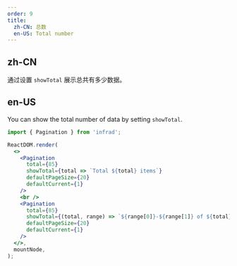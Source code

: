 ```yaml
---
order: 9
title:
  zh-CN: 总数
  en-US: Total number
---
```


## zh-CN

通过设置 `showTotal` 展示总共有多少数据。

## en-US

You can show the total number of data by setting `showTotal`.

```jsx
import { Pagination } from 'infrad';

ReactDOM.render(
  <>
    <Pagination
      total={85}
      showTotal={total => `Total ${total} items`}
      defaultPageSize={20}
      defaultCurrent={1}
    />
    <br />
    <Pagination
      total={85}
      showTotal={(total, range) => `${range[0]}-${range[1]} of ${total} items`}
      defaultPageSize={20}
      defaultCurrent={1}
    />
  </>,
  mountNode,
);
```
